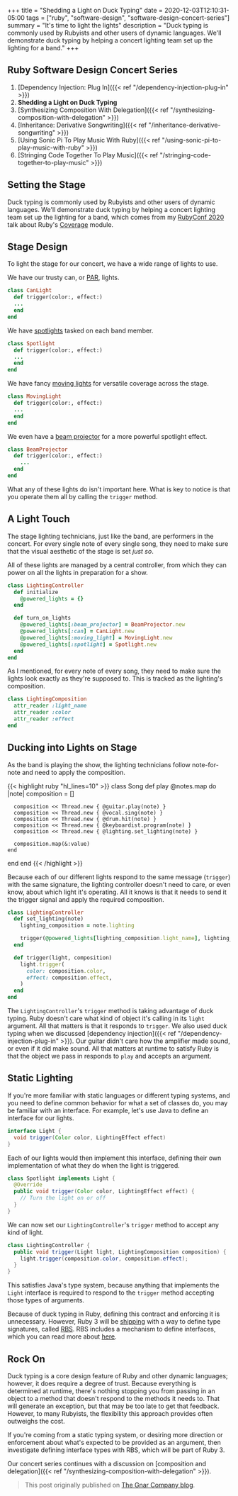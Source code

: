 +++
title = "Shedding a Light on Duck Typing"
date = 2020-12-03T12:10:31-05:00
tags = ["ruby", "software-design", "software-design-concert-series"]
summary = "It's time to light the lights"
description = "Duck typing is commonly used by Rubyists and other users of dynamic languages. We'll demonstrate duck typing by helping a concert lighting team set up the lighting for a band."
+++

## Ruby Software Design Concert Series

1. [Dependency Injection: Plug In]({{< ref "/dependency-injection-plug-in" >}})
2. __Shedding a Light on Duck Typing__
3. [Synthesizing Composition With Delegation]({{< ref "/synthesizing-composition-with-delegation" >}})
4. [Inheritance: Derivative Songwriting]({{< ref "/inheritance-derivative-songwriting" >}})
5. [Using Sonic Pi To Play Music With Ruby]({{< ref "/using-sonic-pi-to-play-music-with-ruby" >}})
6. [Stringing Code Together To Play Music]({{< ref "/stringing-code-together-to-play-music" >}})

## Setting the Stage

Duck typing is commonly used by Rubyists and other users of dynamic languages.
We'll demonstrate duck typing by helping a concert lighting team set up the
lighting for a band, which comes from my [RubyConf 2020](https://youtu.be/EyLO0EEm3BQ) talk about Ruby's
[Coverage](https://docs.ruby-lang.org/en/master/Coverage.html) module.

## Stage Design

To light the stage for our concert, we have a wide range of lights to
use.

We have our trusty can, or [PAR](https://en.wikipedia.org/wiki/Stage_lighting_instrument#PAR_lights), lights.

```ruby
class CanLight
  def trigger(color:, effect:)
  ...
  end
end
```

We have [spotlights](https://en.wikipedia.org/wiki/Stage_lighting_instrument#Spotlights) tasked on each band member.

```ruby
class Spotlight
  def trigger(color:, effect:)
  ...
  end
end
```

We have fancy [moving lights](https://en.wikipedia.org/wiki/Intelligent_lighting) for versatile coverage across the stage.

```ruby
class MovingLight
  def trigger(color:, effect:)
  ...
  end
end

```

We even have a [beam projector](https://en.wikipedia.org/wiki/Beam_projector)
for a more powerful spotlight effect.

```ruby
class BeamProjector
  def trigger(color:, effect:)
    ...
  end
end
```

What any of these lights do isn't important here. What is key to notice is that
you operate them all by calling the `trigger` method.

## A Light Touch

The stage lighting technicians, just like the band, are performers in the
concert. For every single note of every single song, they need to make sure that
the visual aesthetic of the stage is set *just so*.

All of these lights are managed by a central controller, from which they can
power on all the lights in preparation for a show.

```ruby
class LightingController
  def initialize
    @powered_lights = {}
  end

  def turn_on_lights
    @powered_lights[:beam_projector] = BeamProjector.new
    @powered_lights[:can] = CanLight.new
    @powered_lights[:moving_light] = MovingLight.new
    @powered_lights[:spotlight] = Spotlight.new
  end
end
```

As I mentioned, for every note of every song, they need to make sure the lights
look exactly as they're supposed to. This is tracked as the lighting's
composition.

```ruby
class LightingComposition
  attr_reader :light_name
  attr_reader :color
  attr_reader :effect
end
```

## Ducking into Lights on Stage

As the band is playing the show, the lighting technicians follow note-for-note
and need to apply the composition.

{{< highlight ruby "hl_lines=10" >}}
class Song
  def play
    @notes.map do |note|
      composition = []

      composition << Thread.new { @guitar.play(note) }
      composition << Thread.new { @vocal.sing(note) }
      composition << Thread.new { @drum.hit(note) }
      composition << Thread.new { @keyboardist.program(note) }
      composition << Thread.new { @lighting.set_lighting(note) }

      composition.map(&:value)
    end
  end
end
{{< /highlight >}}

Because each of our different lights respond to the same message (`trigger`)
with the same signature, the lighting controller doesn't need to care, or even
know, about which light it's operating. All it knows is that it needs to send
it the trigger signal and apply the required composition.

```ruby
class LightingController
  def set_lighting(note)
    lighting_composition = note.lighting

    trigger(@powered_lights[lighting_composition.light_name], lighting_composition)
  end

  def trigger(light, composition)
    light.trigger(
      color: composition.color,
      effect: composition.effect,
    )
  end
end
```

The `LightingController`'s `trigger` method is taking advantage of duck typing.
Ruby doesn't care what kind of object it's calling in its `light` argument. All
that matters is that it responds to `trigger`. We also used duck typing when we
discussed [dependency injection]({{< ref "/dependency-injection-plug-in" >}}). Our guitar
didn't care how the amplifier made sound, or even if it did make sound. All that
matters at runtime to satisfy Ruby is that the object we pass in responds to
`play` and accepts an argument.

## Static Lighting

If you're more familiar with static languages or different typing systems, and
you need to define common behavior for what a set of classes do, you may be
familiar with an interface. For example, let's use Java to define an interface
for our lights.

```java
interface Light {
  void trigger(Color color, LightingEffect effect)
}
```

Each of our lights would then implement this interface, defining their own
implementation of what they do when the light is triggered.

```java
class Spotlight implements Light {
  @Override
  public void trigger(Color color, LightingEffect effect) {
    // Turn the light on or off
  }
}
```

We can now set our `LightingController`'s `trigger` method to accept any kind of
light.

```java
class LightingController {
  public void trigger(Light light, LightingComposition composition) {
    light.trigger(composition.color, composition.effect);
  }
}
```

This satisfies Java's type system, because anything that implements
the `Light` interface is required to respond to the `trigger` method accepting
those types of arguments.

Because of duck typing in Ruby, defining this contract and enforcing it is
unnecessary. However, Ruby 3 will be [shipping](https://www.ruby-lang.org/en/news/2020/09/25/ruby-3-0-0-preview1-released/) with a way to define type
signatures, called [RBS](https://github.com/ruby/rbs). RBS includes a mechanism
to define interfaces, which you can read more about [here](https://developer.squareup.com/blog/the-state-of-ruby-3-typing/).

## Rock On

Duck typing is a core design feature of Ruby and other dynamic languages;
however, it does require a degree of trust. Because everything is determined at
runtime, there's nothing stopping you from passing in an object to a method that
doesn't respond to the methods it needs to. That will generate an
exception, but that may be too late to get that feedback. However, to many
Rubyists, the flexibility this approach provides often outweighs the cost.

If you're coming from a static typing system, or desiring more direction or
enforcement about what's expected to be provided as an argument, then
investigate defining interface types with RBS, which will be part of Ruby 3.

Our concert series continues with a discussion on [composition and delegation]({{< ref "/synthesizing-composition-with-delegation" >}}).

> This post originally published on [The Gnar Company blog](https://blog.thegnar.co/shedding-light-on-duck-typing).
